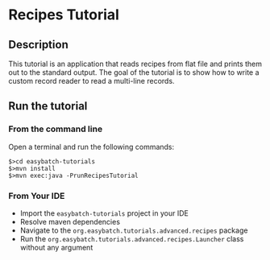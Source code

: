 # Recipes Tutorial

## Description

This tutorial is an application that reads recipes from flat file and prints them out to the standard output.
The goal of the tutorial is to show how to write a custom record reader to read a multi-line records.

## Run the tutorial

### From the command line

Open a terminal and run the following commands:

```
$>cd easybatch-tutorials
$>mvn install
$>mvn exec:java -PrunRecipesTutorial
```

### From Your IDE

* Import the `easybatch-tutorials` project in your IDE
* Resolve maven dependencies
* Navigate to the `org.easybatch.tutorials.advanced.recipes` package
* Run the `org.easybatch.tutorials.advanced.recipes.Launcher` class without any argument
